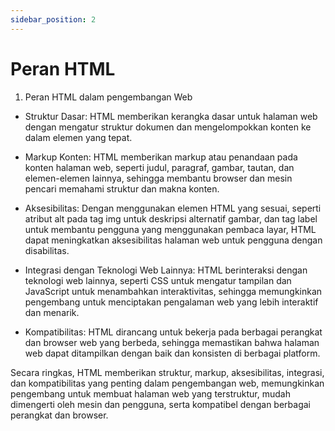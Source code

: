 ```yaml
---
sidebar_position: 2
---
```


# Peran HTML

1.  Peran HTML dalam pengembangan Web
    

-   Struktur Dasar: HTML memberikan kerangka dasar untuk halaman web dengan mengatur struktur dokumen dan mengelompokkan konten ke dalam elemen yang tepat.
    
-   Markup Konten: HTML memberikan markup atau penandaan pada konten halaman web, seperti judul, paragraf, gambar, tautan, dan elemen-elemen lainnya, sehingga membantu browser dan mesin pencari memahami struktur dan makna konten.
    
-   Aksesibilitas: Dengan menggunakan elemen HTML yang sesuai, seperti atribut alt pada tag img untuk deskripsi alternatif gambar, dan tag label untuk membantu pengguna yang menggunakan pembaca layar, HTML dapat meningkatkan aksesibilitas halaman web untuk pengguna dengan disabilitas.
    
-   Integrasi dengan Teknologi Web Lainnya: HTML berinteraksi dengan teknologi web lainnya, seperti CSS untuk mengatur tampilan dan JavaScript untuk menambahkan interaktivitas, sehingga memungkinkan pengembang untuk menciptakan pengalaman web yang lebih interaktif dan menarik.
-  Kompatibilitas: HTML dirancang untuk bekerja pada berbagai perangkat dan browser web yang berbeda, sehingga memastikan bahwa halaman web dapat ditampilkan dengan baik dan konsisten di berbagai platform.
    

Secara ringkas, HTML memberikan struktur, markup, aksesibilitas, integrasi, dan kompatibilitas yang penting dalam pengembangan web, memungkinkan pengembang untuk membuat halaman web yang terstruktur, mudah dimengerti oleh mesin dan pengguna, serta kompatibel dengan berbagai perangkat dan browser.
